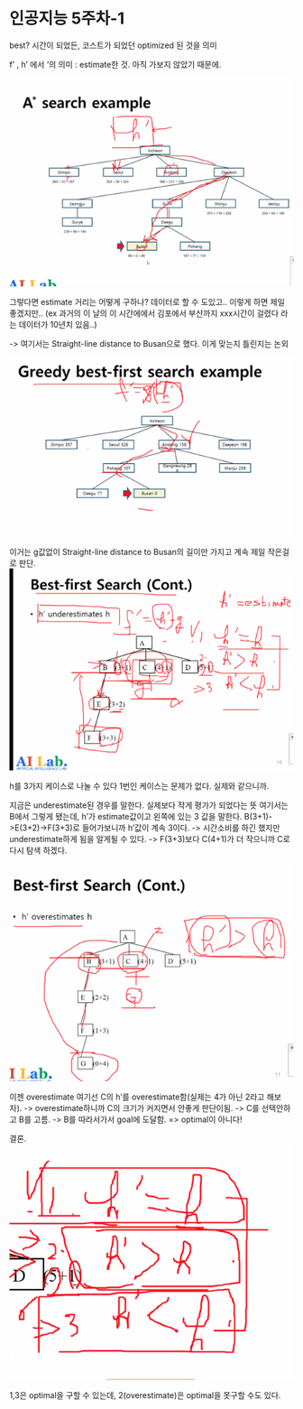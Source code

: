 # 인공지능 5주차-1

best?
시간이 되었든, 코스트가 되었던 optimized 된 것을 의미

f’ , h’ 에서 ‘의 의미 : estimate한 것. 아직 가보지 않았기 때문에.

![인공지능 5주차-1](images/인공지능%205주차-1.png)

그렇다면 estimate 거리는 어떻게 구하나?
데이터로 할 수 도있고.. 이렇게 하면 제일 좋겠지만..
(ex 과거의 이 날의 이 시간에에서 김포에서 부산까지 xxx시간이 걸렸다 라는 데이터가 10년치 있음..)

-> 여기서는 Straight-line distance to Busan으로 했다. 이게 맞는지 틀린지는 논외

![인공지능 5주차-1-1](images/인공지능%205주차-1-1.png)

이거는 g값없이 Straight-line distance to Busan의 길이만 가지고 계속 제일 작은걸로 판단.
![인공지능 5주차-1-2](images/인공지능%205주차-1-2.png)

h를 3가지 케이스로 나눌 수 있다
1번인 케이스는 문제가 없다. 실제와 같으니까.

지금은 underestimate된 경우를 말한다. 실제보다 작게 평가가 되었다는 뜻
여기서는 B에서 그렇게 됐는데,
h’가 estimate값이고 왼쪽에 있는 3 값을 말한다.
B(3+1)->E(3+2)->F(3+3)로 들어가보니까 h’값이 계속 3이다. -> 시간소비를 하긴 했지만 underestimate하게 됨을 알게될 수 있다.
-> F(3+3)보다 C(4+1)가 더 작으니까 C로 다시 탐색 하겠다.

![인공지능 5주차-1-3](images/인공지능%205주차-1-3.png)

이젠 overestimate
여기선 C의 h’를 overestimate함(실제는 4가 아닌 2라고 해보자). -> overestimate하니까 C의 크기가 커지면서 안좋게 판단이됨. -> C를 선택안하고 B를 고름. 
-> B를 따라서가서 goal에 도달함.
=> optimal이 아니다!

결론.
![인공지능 5주차-1-4](images/인공지능%205주차-1-4.png)

1,3은 optimal을 구할 수 있는데, 2(overestimate)은 optimal을 못구할 수도 있다.
